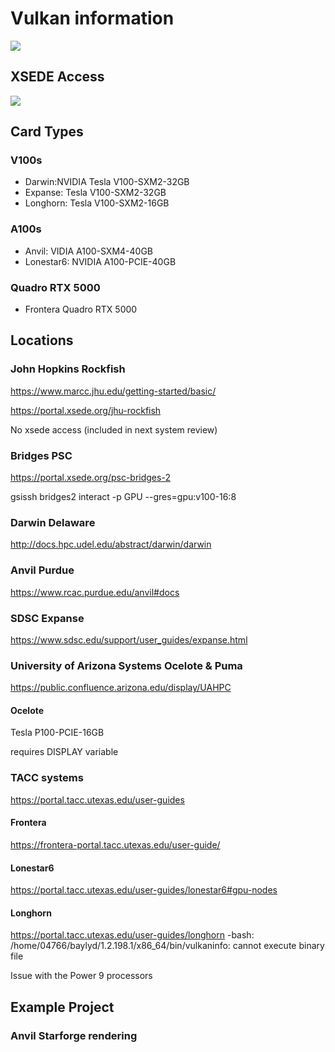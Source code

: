 # Vulkan information

![](1652837432.377005.png)

## XSEDE Access

![](1652837494.4275925.png)

## Card Types

### V100s

* Darwin:NVIDIA Tesla V100-SXM2-32GB
* Expanse: Tesla V100-SXM2-32GB
* Longhorn: Tesla V100-SXM2-16GB

### A100s

* Anvil: VIDIA A100-SXM4-40GB
* Lonestar6:  NVIDIA A100-PCIE-40GB

### Quadro RTX 5000

* Frontera Quadro RTX 5000

## Locations
### John Hopkins Rockfish
https://www.marcc.jhu.edu/getting-started/basic/

https://portal.xsede.org/jhu-rockfish

No xsede access (included in next system review)

### Bridges PSC 
https://portal.xsede.org/psc-bridges-2

gsissh bridges2
interact -p GPU --gres=gpu:v100-16:8
### Darwin Delaware
http://docs.hpc.udel.edu/abstract/darwin/darwin
### Anvil Purdue
https://www.rcac.purdue.edu/anvil#docs
### SDSC Expanse
https://www.sdsc.edu/support/user_guides/expanse.html
### University of Arizona Systems Ocelote & Puma
https://public.confluence.arizona.edu/display/UAHPC
#### Ocelote
Tesla P100-PCIE-16GB

requires DISPLAY variable



### TACC systems
https://portal.tacc.utexas.edu/user-guides
#### Frontera
https://frontera-portal.tacc.utexas.edu/user-guide/
#### Lonestar6
https://portal.tacc.utexas.edu/user-guides/lonestar6#gpu-nodes
#### Longhorn
https://portal.tacc.utexas.edu/user-guides/longhorn
-bash: /home/04766/baylyd/1.2.198.1/x86_64/bin/vulkaninfo: cannot execute binary file


Issue with the Power 9 processors

## Example Project

### Anvil Starforge rendering